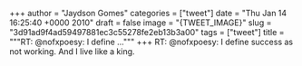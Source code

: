 
+++
author = "Jaydson Gomes"
categories = ["tweet"]
date = "Thu Jan 14 16:25:40 +0000 2010"
draft = false
image = "{TWEET_IMAGE}"
slug = "3d91ad9f4ad59497881ec3c55278fe2eb13b3a00"
tags = ["tweet"]
title = """RT: @nofxpoesy: I define ..."""
+++
RT: @nofxpoesy: I define success as not working. And I live like a king.
